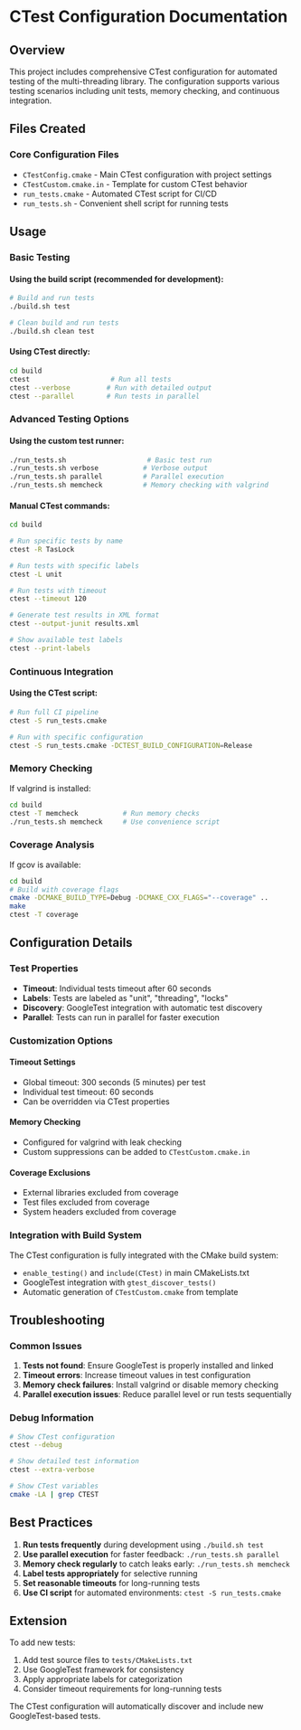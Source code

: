 # CTest Configuration Documentation

## Overview

This project includes comprehensive CTest configuration for automated testing of the multi-threading library. The configuration supports various testing scenarios including unit tests, memory checking, and continuous integration.

## Files Created

### Core Configuration Files
- `CTestConfig.cmake` - Main CTest configuration with project settings
- `CTestCustom.cmake.in` - Template for custom CTest behavior
- `run_tests.cmake` - Automated CTest script for CI/CD
- `run_tests.sh` - Convenient shell script for running tests

## Usage

### Basic Testing

#### Using the build script (recommended for development):
```bash
# Build and run tests
./build.sh test

# Clean build and run tests
./build.sh clean test
```

#### Using CTest directly:
```bash
cd build
ctest                    # Run all tests
ctest --verbose         # Run with detailed output
ctest --parallel        # Run tests in parallel
```

### Advanced Testing Options

#### Using the custom test runner:
```bash
./run_tests.sh                    # Basic test run
./run_tests.sh verbose           # Verbose output
./run_tests.sh parallel          # Parallel execution
./run_tests.sh memcheck          # Memory checking with valgrind
```

#### Manual CTest commands:
```bash
cd build

# Run specific tests by name
ctest -R TasLock

# Run tests with specific labels
ctest -L unit

# Run tests with timeout
ctest --timeout 120

# Generate test results in XML format
ctest --output-junit results.xml

# Show available test labels
ctest --print-labels
```

### Continuous Integration

#### Using the CTest script:
```bash
# Run full CI pipeline
ctest -S run_tests.cmake

# Run with specific configuration
ctest -S run_tests.cmake -DCTEST_BUILD_CONFIGURATION=Release
```

### Memory Checking

If valgrind is installed:
```bash
cd build
ctest -T memcheck           # Run memory checks
./run_tests.sh memcheck     # Use convenience script
```

### Coverage Analysis

If gcov is available:
```bash
cd build
# Build with coverage flags
cmake -DCMAKE_BUILD_TYPE=Debug -DCMAKE_CXX_FLAGS="--coverage" ..
make
ctest -T coverage
```

## Configuration Details

### Test Properties
- **Timeout**: Individual tests timeout after 60 seconds
- **Labels**: Tests are labeled as "unit", "threading", "locks"
- **Discovery**: GoogleTest integration with automatic test discovery
- **Parallel**: Tests can run in parallel for faster execution

### Customization Options

#### Timeout Settings
- Global timeout: 300 seconds (5 minutes) per test
- Individual test timeout: 60 seconds
- Can be overridden via CTest properties

#### Memory Checking
- Configured for valgrind with leak checking
- Custom suppressions can be added to `CTestCustom.cmake.in`

#### Coverage Exclusions
- External libraries excluded from coverage
- Test files excluded from coverage
- System headers excluded from coverage

### Integration with Build System

The CTest configuration is fully integrated with the CMake build system:
- `enable_testing()` and `include(CTest)` in main CMakeLists.txt
- GoogleTest integration with `gtest_discover_tests()`
- Automatic generation of `CTestCustom.cmake` from template

## Troubleshooting

### Common Issues

1. **Tests not found**: Ensure GoogleTest is properly installed and linked
2. **Timeout errors**: Increase timeout values in test configuration
3. **Memory check failures**: Install valgrind or disable memory checking
4. **Parallel execution issues**: Reduce parallel level or run tests sequentially

### Debug Information
```bash
# Show CTest configuration
ctest --debug

# Show detailed test information
ctest --extra-verbose

# Show CTest variables
cmake -LA | grep CTEST
```

## Best Practices

1. **Run tests frequently** during development using `./build.sh test`
2. **Use parallel execution** for faster feedback: `./run_tests.sh parallel`
3. **Memory check regularly** to catch leaks early: `./run_tests.sh memcheck`
4. **Label tests appropriately** for selective running
5. **Set reasonable timeouts** for long-running tests
6. **Use CI script** for automated environments: `ctest -S run_tests.cmake`

## Extension

To add new tests:
1. Add test source files to `tests/CMakeLists.txt`
2. Use GoogleTest framework for consistency
3. Apply appropriate labels for categorization
4. Consider timeout requirements for long-running tests

The CTest configuration will automatically discover and include new GoogleTest-based tests.